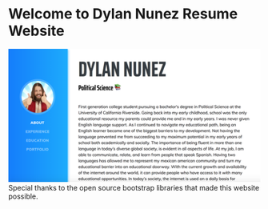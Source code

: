 
# Welcome to Dylan Nunez Resume Website

![Description of Image](img/websitescreenshot.png)
Special thanks to the open source bootstrap libraries that made this website possible. 
